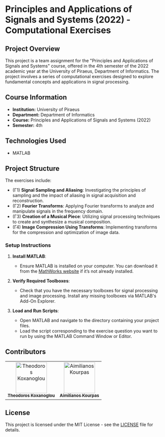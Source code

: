 # Principles and Applications of Signals and Systems (2022) - Computational Exercises

## Project Overview

This project is a team assignment for the "Principles and Applications of Signals and Systems" course, offered in the 4th semester of the 2022 academic year at the University of Piraeus, Department of Informatics. The project involves a series of computational exercises designed to explore fundamental concepts and applications in signal processing.

## Course Information

- **Institution:** University of Piraeus
- **Department:** Department of Informatics
- **Course:** Principles and Applications of Signals and Systems (2022)
- **Semester:** 4th

## Technologies Used

- MATLAB

## Project Structure

The exercises include:

- (Γ1) **Signal Sampling and Aliasing**: Investigating the principles of sampling and the impact of aliasing in signal acquisition and reconstruction.
- (Γ2) **Fourier Transforms**: Applying Fourier transforms to analyze and manipulate signals in the frequency domain.
- (Γ3) **Creation of a Musical Piece**: Utilizing signal processing techniques to create and synthesize a musical composition.
- (Γ4) **Image Compression Using Transforms**: Implementing transforms for the compression and optimization of image data.

### Setup Instructions

1. **Install MATLAB**:
   - Ensure MATLAB is installed on your computer. You can download it from the [MathWorks website](https://www.mathworks.com/products/matlab.html) if it’s not already installed.

2. **Verify Required Toolboxes**:
   - Check that you have the necessary toolboxes for signal processing and image processing. Install any missing toolboxes via MATLAB's Add-On Explorer.

3. **Load and Run Scripts**:
   - Open MATLAB and navigate to the directory containing your project files.
   - Load the script corresponding to the exercise question you want to run by using the MATLAB Command Window or Editor.

## Contributors

<table>
  <tr>
    <td align="center"><a href="https://github.com/thkox"><img src="https://avatars.githubusercontent.com/u/79880468?v=4" width="100px;" alt="Theodoros Koxanoglou"/><br /><sub><b>Theodoros Koxanoglou</b></sub></a><br /></td>
    <td align="center"><a href="https://github.com/AimiliosKourpas"><img src="https://avatars.githubusercontent.com/u/118211341?v=4" width="100px;" alt="Aimilianos Kourpas"/><br /><sub><b>Aimilianos Kourpas</b></sub></a><br /></td>
  </tr>
</table>

## License

This project is licensed under the MIT License - see the [LICENSE](./LICENSE) file for details.

